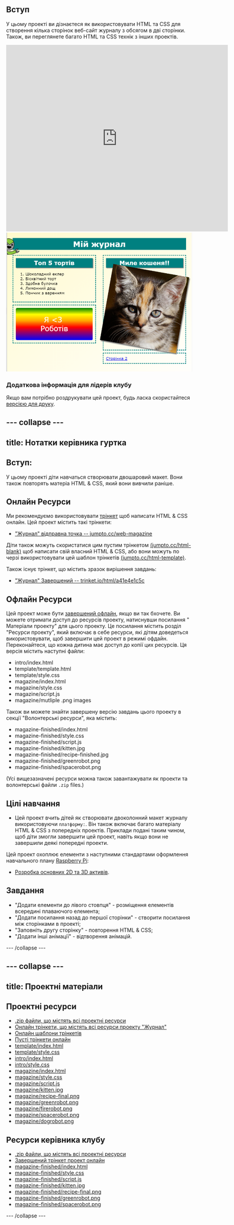 ## Вступ

У цьому проекті ви дізнаєтеся як використовувати HTML та CSS для створення кілька сторінок веб-сайт журналу з обсягом в дві сторінки. Також, ви переглянете багато HTML та CSS технік з інших проектів.

<div class="trinket">
  <iframe src="https://trinket.io/embed/html/eb54a74035?outputOnly=true&start=result" width="600" height="505" frameborder="0" marginwidth="0" marginheight="0" allowfullscreen>
  </iframe>
  <img src="images/magazine-final.png">
</div>

### Додаткова інформація для лідерів клубу

Якщо вам потрібно роздрукувати цей проект, будь ласка скористайтеся [версією для друку](https://projects.raspberrypi.org/uk-UA/projects/magazine/print).


--- collapse ---
---
title: Нотатки керівника гуртка
---


## Вступ:

У цьому проекті діти навчаться створювати двошаровий макет. Вони також повторять матеріа HTML & CSS, який вони вивчили раніше.

## Онлайн Ресурси

Ми рекомендуємо використовувати [трінкет](https://trinket.io/) щоб написати HTML & CSS онлайн. Цей проект містить такі трінкети:

+ ["Журнал" відправна точка -- jumpto.cc/web-magazine](http://jumpto.cc/web-magazine)

Діти також можуть скористатися цим пустим трінкетом [(jumpto.cc/html-blank)](http://jumpto.cc/html-blank) щоб написати свій власний HTML & CSS, або вони можуть по черзі використовувати цей шаблон трінкетів [(jumpto.cc/html-template)](http://jumpto.cc/html-template).

Також існує трінкет, що містить зразок вирішення завдань:

+ ["Журнал" Завершений -- trinket.io/html/a41e4e1c5c](https://trinket.io/html/eb54a74035)

## Офлайн Ресурси

Цей проект може бути [завершений офлайн](https://www.codeclubprojects.org/en-GB/resources/webdev-working-offline/), якщо ви так бхочете. Ви можете отримати доступ до ресурсів проекту, натиснувши посилання " Матеріали проекту" для цього проекту. Це посилання містить розділ "Ресурси проекту", який включає в себе ресурси, які дітям доведеться використовувати, щоб завершити цей проект в режимі офдайн. Переконайтеся, що кожна дитина має доступ до копії цих ресурсів. Ця версія містить наступні файли:

+ intro/index.html
+ template/template.html
+ template/style.css
+ magazine/index.html
+ magazine/style.css
+ magazine/script.js
+ magazine/mutliple .png images

Також ви можете знайти завершену версію завдань цього проекту в секції "Волонтерські ресурси", яка містить:

+ magazine-finished/index.html
+ magazine-finished/style.css
+ magazine-finished/script.js
+ magazine-finished/kitten.jpg
+ magazine-finished/recipe-finished.jpg
+ magazine-finished/greenrobot.png
+ magazine-finished/spacerobot.png

(Усі вищезазначені ресурси можна також завантажувати як проекти та волонтерські файли `.zip` files.)

## Цілі навчання

+ Цей проект вчить дітей як створювати двоколонний макет журналу використовуючи `платформу:`. Він також включає багато матеріалу HTML & CSS з попередніх проектів. Приклади подані таким чином, щоб діти змогли завершити цей проект, навіть якщо вони не завершили деякі попередні проекти. 

Цей проект охоплює елементи з наступними стандартами оформлення навчального плану [Raspberry Pi](http://rpf.io/curriculum):

+ [Розробка основних 2D та 3D активів](https://www.raspberrypi.org/curriculum/design/creator).

## Завдання

+ "Додати елементи до лівого стовпця" - розміщення елементів всередині плаваючого елемента;
+ "Додати посилання назад до першої сторінки" - створити посилання між сторінками в проекті;
+ "Заповніть другу сторінку" - повторення HTML & CSS;
+ "Додати інші анімації" - відтворення анімацій.


--- /collapse ---


--- collapse ---
---
title: Проектні матеріали
---
## Проектні ресурси

+ [.zip файли, що містять всі проектні ресурси](resources/magazine-project-resources.zip)
+ [Онлайн трінкети, що містять всі ресурси проекту "Журнал"](http://jumpto.cc/web-magazine)
+ [Онлайн шаблони трінкетів](http://jumpto.cc/trinket-template)
+ [Пусті трінкети онлайн](http://jumpto.cc/trinket-blank)
+ [template/index.html](resources/template-index.html)
+ [template/style.css](resources/template-style.css)
+ [intro/index.html](resources/intro-index.html)
+ [intro/style.css](resources/intro-style.css)
+ [magazine/index.html](resources/magazine-index.html)
+ [magazine/style.css](resources/magazine-style.css)
+ [magazine/script.js](resources/magazine-script.js)
+ [magazine/kitten.jpg](resources/magazine-kitten.jpg)
+ [magazine/recipe-final.png](resources/magazine-recipe-final.png)
+ [magazine/greenrobot.png](resources/magazine-greenrobot.png)
+ [magazine/firerobot.png](resources/magazine-firerobot.png)
+ [magazine/spacerobot.png](resources/magazine-spacerobot.png)
+ [magazine/dogrobot.png](resources/magazine-dogrobot.png)

## Ресурси керівника клубу

+ [.zip файли, що містять всі проектні ресурси](resources/magazine-volunteer-resources.zip)
+ [Завершений трінкет проект онлайн](https://trinket.io/html/eb54a74035)
+ [magazine-finished/index.html](resources/magazine-finished-index.html)
+ [magazine-finished/style.css](resources/magazine-finished-style.css)
+ [magazine-finished/script.js](resources/magazine-finished-script.js)
+ [magazine-finished/kitten.jpg](resources/magazine-finished-kitten.jpg)
+ [magazine-finished/recipe-final.png](resources/magazine-finished-recipe-final.png)
+ [magazine-finished/greenrobot.png](resources/magazine-finished-greenrobot.png)
+ [magazine-finished/spacerobot.png](resources/magazine-finished-spacerobot.png)

--- /collapse ---